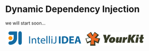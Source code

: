 # Dynamic Dependency Injection 

we will start soon...


![Jetbrains](_data/logo_intellij_idea.png)
![YourKit](_data/yklogo.png)
